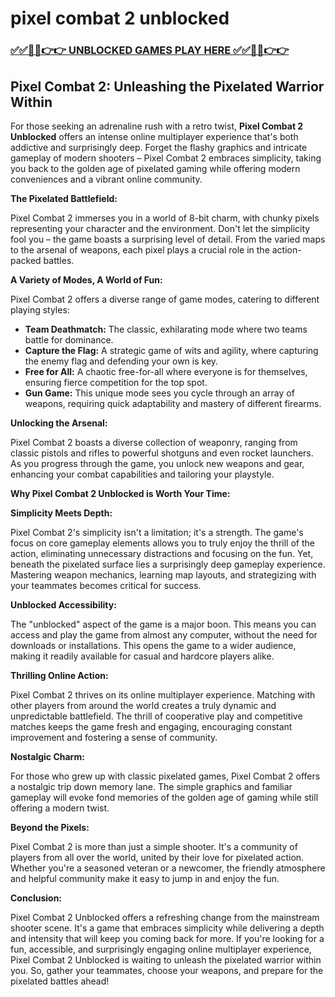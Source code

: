 # pixel combat 2 unblocked

### [✅✅🔴🔴👉👉 UNBLOCKED GAMES PLAY HERE ✅✅🔴🔴👉👉](https://topstoryindia.com)

## Pixel Combat 2: Unleashing the Pixelated Warrior Within

For those seeking an adrenaline rush with a retro twist, **Pixel Combat 2 Unblocked** offers an intense online multiplayer experience that's both addictive and surprisingly deep. Forget the flashy graphics and intricate gameplay of modern shooters – Pixel Combat 2 embraces simplicity, taking you back to the golden age of pixelated gaming while offering modern conveniences and a vibrant online community. 

**The Pixelated Battlefield:**

Pixel Combat 2 immerses you in a world of 8-bit charm, with chunky pixels representing your character and the environment. Don't let the simplicity fool you – the game boasts a surprising level of detail. From the varied maps to the arsenal of weapons, each pixel plays a crucial role in the action-packed battles. 

**A Variety of Modes, A World of Fun:**

Pixel Combat 2 offers a diverse range of game modes, catering to different playing styles:

* **Team Deathmatch:** The classic, exhilarating mode where two teams battle for dominance.
* **Capture the Flag:** A strategic game of wits and agility, where capturing the enemy flag and defending your own is key.
* **Free for All:** A chaotic free-for-all where everyone is for themselves, ensuring fierce competition for the top spot.
* **Gun Game:** This unique mode sees you cycle through an array of weapons, requiring quick adaptability and mastery of different firearms.

**Unlocking the Arsenal:**

Pixel Combat 2 boasts a diverse collection of weaponry, ranging from classic pistols and rifles to powerful shotguns and even rocket launchers. As you progress through the game, you unlock new weapons and gear, enhancing your combat capabilities and tailoring your playstyle. 

**Why Pixel Combat 2 Unblocked is Worth Your Time:**

**Simplicity Meets Depth:**

Pixel Combat 2's simplicity isn't a limitation; it's a strength. The game's focus on core gameplay elements allows you to truly enjoy the thrill of the action, eliminating unnecessary distractions and focusing on the fun. Yet, beneath the pixelated surface lies a surprisingly deep gameplay experience. Mastering weapon mechanics, learning map layouts, and strategizing with your teammates becomes critical for success.

**Unblocked Accessibility:**

The "unblocked" aspect of the game is a major boon. This means you can access and play the game from almost any computer, without the need for downloads or installations. This opens the game to a wider audience, making it readily available for casual and hardcore players alike.

**Thrilling Online Action:**

Pixel Combat 2 thrives on its online multiplayer experience. Matching with other players from around the world creates a truly dynamic and unpredictable battlefield. The thrill of cooperative play and competitive matches keeps the game fresh and engaging, encouraging constant improvement and fostering a sense of community.

**Nostalgic Charm:**

For those who grew up with classic pixelated games, Pixel Combat 2 offers a nostalgic trip down memory lane. The simple graphics and familiar gameplay will evoke fond memories of the golden age of gaming while still offering a modern twist.

**Beyond the Pixels:**

Pixel Combat 2 is more than just a simple shooter. It's a community of players from all over the world, united by their love for pixelated action. Whether you're a seasoned veteran or a newcomer, the friendly atmosphere and helpful community make it easy to jump in and enjoy the fun. 

**Conclusion:**

Pixel Combat 2 Unblocked offers a refreshing change from the mainstream shooter scene. It's a game that embraces simplicity while delivering a depth and intensity that will keep you coming back for more. If you're looking for a fun, accessible, and surprisingly engaging online multiplayer experience, Pixel Combat 2 Unblocked is waiting to unleash the pixelated warrior within you. So, gather your teammates, choose your weapons, and prepare for the pixelated battles ahead!